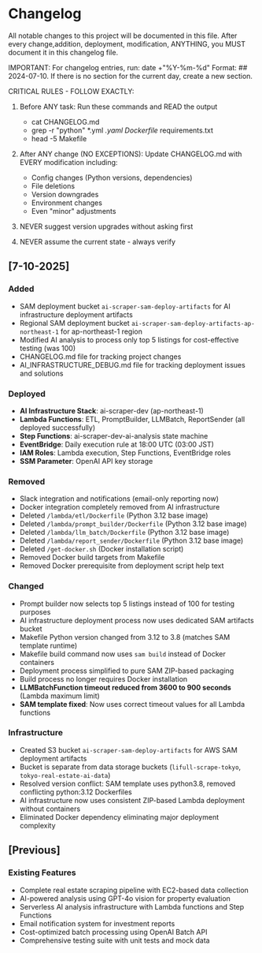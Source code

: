 # Changelog

All notable changes to this project will be documented in this file. After every change,addition, deployment, modification, ANYTHING, you MUST document it in this changelog file.

IMPORTANT: For changelog entries, run: date +"%Y-%m-%d"
Format: ## 2024-07-10. If there is no section for the current day, create a new section.

CRITICAL RULES - FOLLOW EXACTLY:

1. Before ANY task: Run these commands and READ the output
   - cat CHANGELOG.md
   - grep -r "python" *.yml *.yaml Dockerfile* requirements.txt
   - head -5 Makefile

2. After ANY change (NO EXCEPTIONS):
   Update CHANGELOG.md with EVERY modification including:
   - Config changes (Python versions, dependencies)
   - File deletions
   - Version downgrades
   - Environment changes
   - Even "minor" adjustments

3. NEVER suggest version upgrades without asking first
4. NEVER assume the current state - always verify

## [7-10-2025]

### Added
- SAM deployment bucket `ai-scraper-sam-deploy-artifacts` for AI infrastructure deployment artifacts
- Regional SAM deployment bucket `ai-scraper-sam-deploy-artifacts-ap-northeast-1` for ap-northeast-1 region
- Modified AI analysis to process only top 5 listings for cost-effective testing (was 100)
- CHANGELOG.md file for tracking project changes
- AI_INFRASTRUCTURE_DEBUG.md file for tracking deployment issues and solutions

### Deployed
- **AI Infrastructure Stack**: ai-scraper-dev (ap-northeast-1)
- **Lambda Functions**: ETL, PromptBuilder, LLMBatch, ReportSender (all deployed successfully)
- **Step Functions**: ai-scraper-dev-ai-analysis state machine
- **EventBridge**: Daily execution rule at 18:00 UTC (03:00 JST)
- **IAM Roles**: Lambda execution, Step Functions, EventBridge roles
- **SSM Parameter**: OpenAI API key storage

### Removed
- Slack integration and notifications (email-only reporting now)
- Docker integration completely removed from AI infrastructure
- Deleted `/lambda/etl/Dockerfile` (Python 3.12 base image)
- Deleted `/lambda/prompt_builder/Dockerfile` (Python 3.12 base image)
- Deleted `/lambda/llm_batch/Dockerfile` (Python 3.12 base image)
- Deleted `/lambda/report_sender/Dockerfile` (Python 3.12 base image)
- Deleted `/get-docker.sh` (Docker installation script)
- Removed Docker build targets from Makefile
- Removed Docker prerequisite from deployment script help text

### Changed
- Prompt builder now selects top 5 listings instead of 100 for testing purposes
- AI infrastructure deployment process now uses dedicated SAM artifacts bucket
- Makefile Python version changed from 3.12 to 3.8 (matches SAM template runtime)
- Makefile build command now uses `sam build` instead of Docker containers
- Deployment process simplified to pure SAM ZIP-based packaging
- Build process no longer requires Docker installation
- **LLMBatchFunction timeout reduced from 3600 to 900 seconds** (Lambda maximum limit)
- **SAM template fixed**: Now uses correct timeout values for all Lambda functions

### Infrastructure
- Created S3 bucket `ai-scraper-sam-deploy-artifacts` for AWS SAM deployment artifacts
- Bucket is separate from data storage buckets (`lifull-scrape-tokyo`, `tokyo-real-estate-ai-data`)
- Resolved version conflict: SAM template uses python3.8, removed conflicting python:3.12 Dockerfiles
- AI infrastructure now uses consistent ZIP-based Lambda deployment without containers
- Eliminated Docker dependency eliminating major deployment complexity

## [Previous]

### Existing Features
- Complete real estate scraping pipeline with EC2-based data collection
- AI-powered analysis using GPT-4o vision for property evaluation
- Serverless AI analysis infrastructure with Lambda functions and Step Functions
- Email notification system for investment reports
- Cost-optimized batch processing using OpenAI Batch API
- Comprehensive testing suite with unit tests and mock data